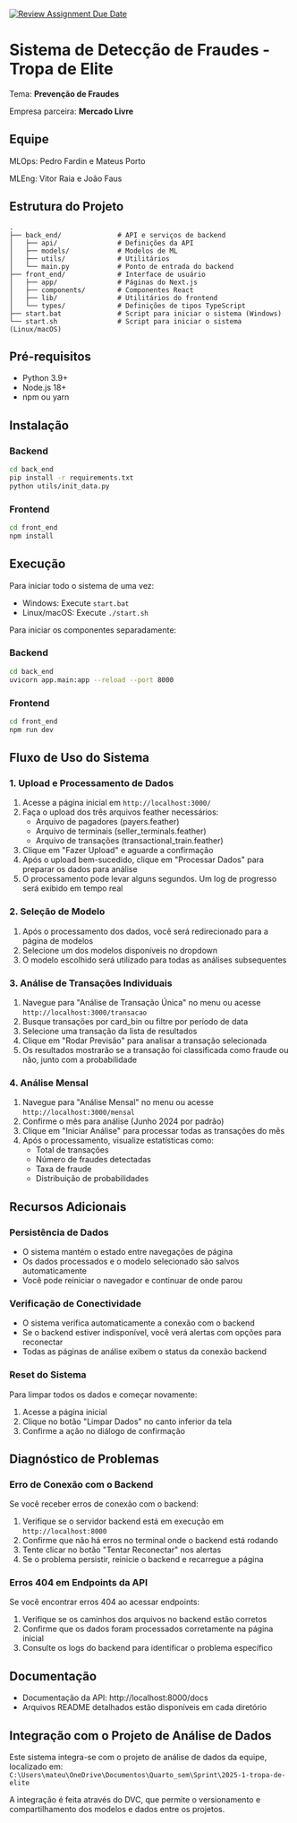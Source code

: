 [![Review Assignment Due Date](https://classroom.github.com/assets/deadline-readme-button-22041afd0340ce965d47ae6ef1cefeee28c7c493a6346c4f15d667ab976d596c.svg)](https://classroom.github.com/a/NwGJvKsU)

# Sistema de Detecção de Fraudes - Tropa de Elite

Tema: **Prevenção de Fraudes**

Empresa parceira: **Mercado Livre**

## Equipe

MLOps: Pedro Fardin e Mateus Porto

MLEng: Vitor Raia e João Faus

## Estrutura do Projeto

```
.
├── back_end/              # API e serviços de backend
│   ├── api/               # Definições da API
│   ├── models/            # Modelos de ML
│   ├── utils/             # Utilitários
│   └── main.py            # Ponto de entrada do backend
├── front_end/             # Interface de usuário
│   ├── app/               # Páginas do Next.js
│   ├── components/        # Componentes React
│   ├── lib/               # Utilitários do frontend
│   └── types/             # Definições de tipos TypeScript
├── start.bat              # Script para iniciar o sistema (Windows)
└── start.sh               # Script para iniciar o sistema (Linux/macOS)
```

## Pré-requisitos

- Python 3.9+
- Node.js 18+
- npm ou yarn

## Instalação

### Backend

```bash
cd back_end
pip install -r requirements.txt
python utils/init_data.py
```

### Frontend

```bash
cd front_end
npm install
```

## Execução

Para iniciar todo o sistema de uma vez:

- Windows: Execute `start.bat`
- Linux/macOS: Execute `./start.sh`

Para iniciar os componentes separadamente:

### Backend

```bash
cd back_end
uvicorn app.main:app --reload --port 8000
```

### Frontend

```bash
cd front_end
npm run dev
```

## Fluxo de Uso do Sistema

### 1. Upload e Processamento de Dados

1. Acesse a página inicial em `http://localhost:3000/`
2. Faça o upload dos três arquivos feather necessários:
   - Arquivo de pagadores (payers.feather)
   - Arquivo de terminais (seller_terminals.feather)
   - Arquivo de transações (transactional_train.feather)
3. Clique em "Fazer Upload" e aguarde a confirmação
4. Após o upload bem-sucedido, clique em "Processar Dados" para preparar os dados para análise
5. O processamento pode levar alguns segundos. Um log de progresso será exibido em tempo real

### 2. Seleção de Modelo

1. Após o processamento dos dados, você será redirecionado para a página de modelos
2. Selecione um dos modelos disponíveis no dropdown
3. O modelo escolhido será utilizado para todas as análises subsequentes

### 3. Análise de Transações Individuais

1. Navegue para "Análise de Transação Única" no menu ou acesse `http://localhost:3000/transacao`
2. Busque transações por card_bin ou filtre por período de data
3. Selecione uma transação da lista de resultados
4. Clique em "Rodar Previsão" para analisar a transação selecionada
5. Os resultados mostrarão se a transação foi classificada como fraude ou não, junto com a probabilidade

### 4. Análise Mensal

1. Navegue para "Análise Mensal" no menu ou acesse `http://localhost:3000/mensal`
2. Confirme o mês para análise (Junho 2024 por padrão)
3. Clique em "Iniciar Análise" para processar todas as transações do mês
4. Após o processamento, visualize estatísticas como:
   - Total de transações
   - Número de fraudes detectadas
   - Taxa de fraude
   - Distribuição de probabilidades

## Recursos Adicionais

### Persistência de Dados

- O sistema mantém o estado entre navegações de página
- Os dados processados e o modelo selecionado são salvos automaticamente
- Você pode reiniciar o navegador e continuar de onde parou

### Verificação de Conectividade

- O sistema verifica automaticamente a conexão com o backend
- Se o backend estiver indisponível, você verá alertas com opções para reconectar
- Todas as páginas de análise exibem o status da conexão backend

### Reset do Sistema

Para limpar todos os dados e começar novamente:

1. Acesse a página inicial
2. Clique no botão "Limpar Dados" no canto inferior da tela
3. Confirme a ação no diálogo de confirmação

## Diagnóstico de Problemas

### Erro de Conexão com o Backend

Se você receber erros de conexão com o backend:

1. Verifique se o servidor backend está em execução em `http://localhost:8000`
2. Confirme que não há erros no terminal onde o backend está rodando
3. Tente clicar no botão "Tentar Reconectar" nos alertas
4. Se o problema persistir, reinicie o backend e recarregue a página

### Erros 404 em Endpoints da API

Se você encontrar erros 404 ao acessar endpoints:

1. Verifique se os caminhos dos arquivos no backend estão corretos
2. Confirme que os dados foram processados corretamente na página inicial
3. Consulte os logs do backend para identificar o problema específico

## Documentação

- Documentação da API: http://localhost:8000/docs
- Arquivos README detalhados estão disponíveis em cada diretório

## Integração com o Projeto de Análise de Dados

Este sistema integra-se com o projeto de análise de dados da equipe, localizado em:
`C:\Users\mateu\OneDrive\Documentos\Quarto_sem\Sprint\2025-1-tropa-de-elite`

A integração é feita através do DVC, que permite o versionamento e compartilhamento dos modelos e dados entre os projetos.
